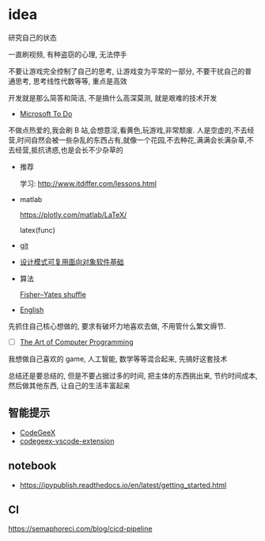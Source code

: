 # idea

研究自己的状态

一直刷视频, 有种盗窃的心理, 无法停手

不要让游戏完全控制了自己的思考, 让游戏变为平常的一部分, 不要干扰自己的普通思考, 思考线性代数等等, 重点是高效

开发就是那么简答和简洁, 不是搞什么高深莫测, 就是艰难的技术开发

- [Microsoft To Do](https://www.youtube.com/watch?v=qmpPecy6QTA)

不做点热爱的,我会刷 B 站,会想意淫,看黄色,玩游戏,非常颓废.
人是空虚的,不去经营,时间自然会被一些杂乱的东西占有,就像一个花园,不去种花,满满会长满杂草,不去经营,抵抗诱惑,也是会长不少杂草的

- 推荐

  学习: http://www.itdiffer.com/lessons.html

- matlab

  https://plotly.com/matlab/LaTeX/

  latex(func)

- [git](https://juejin.cn/post/7127956933809537032)

- [设计模式可复用面向对象软件基础](https://d1.amobbs.com/bbs_upload782111/files_35/ourdev_608272DMR8VS.pdf)

- 算法

  [Fisher–Yates shuffle](https://en.wikipedia.org/wiki/Fisher%E2%80%93Yates_shuffle)

- [English](https://github.com/codeyu/EnglishGrammarBook)

先抓住自己核心想做的, 要求有破坏力地喜欢去做, 不用管什么繁文缛节.

- [ ] [The Art of Computer Programming](https://www.amazon.com/Art-Computer-Programming-Volumes-1-4a/dp/0321751043)

我想做自己喜欢的 game, 人工智能, 数学等等混合起来, 先搞好这套技术

总结还是要总结的, 但是不要占据过多的时间, 把主体的东西挑出来, 节约时间成本, 然后做其他东西, 让自己的生活丰富起来

## 智能提示

- [CodeGeeX](https://github.com/THUDM/CodeGeeX)
- [codegeex-vscode-extension](https://github.com/CodeGeeX/codegeex-vscode-extension)

## notebook

- https://ipypublish.readthedocs.io/en/latest/getting_started.html

## CI

https://semaphoreci.com/blog/cicd-pipeline